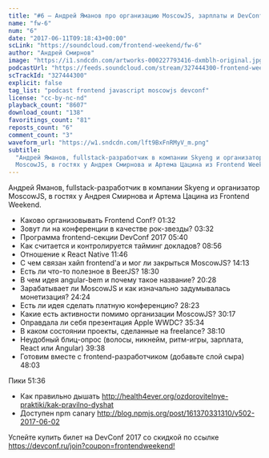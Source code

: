 ```yaml
---
title: "#6 – Андрей Яманов про организацию MoscowJS, зарплаты и DevConf"
name: "fw-6"
num: "6"
date: "2017-06-11T09:18:43+00:00"
scLink: "https://soundcloud.com/frontend-weekend/fw-6"
author: "Андрей Смирнов"
image: "https://i1.sndcdn.com/artworks-000227793416-dxmblh-original.jpg"
podcastUrl: "https://feeds.soundcloud.com/stream/327444300-frontend-weekend-fw-6.m4a"
scTrackId: "327444300"
explicit: false
tag_list: "podcast frontend javascript moscowjs devconf"
license: "cc-by-nc-nd"
playback_count: "8607"
download_count: "138"
favoritings_count: "81"
reposts_count: "6"
comment_count: "3"
waveform_url: "https://w1.sndcdn.com/lft9BxFnRMyV_m.png"
subtitle:
  "Андрей Яманов, fullstack-разработчик в компании Skyeng и организатор
  MoscowJS, в гостях у Андрея Смирнова и Артема Цацина из Frontend Weekend."
---
```


Андрей Яманов, fullstack-разработчик в компании Skyeng и организатор MoscowJS, в
гостях у Андрея Смирнова и Артема Цацина из Frontend Weekend.

- Каково организовывать Frontend Conf? <timecode sec="92">01:32</timecode>
- Зовут ли на конференции в качестве рок-звезды?
  <timecode sec="212">03:32</timecode>
- Программа frontend-секции DevConf 2017 <timecode sec="340">05:40</timecode>
- Как считается и контролируется тайминг докладов?
  <timecode sec="536">08:56</timecode>
- Отношение к React Native <timecode sec="706">11:46</timecode>
- С чем связан хайп frontend'а и мог ли закрыться MoscowJS?
  <timecode sec="853">14:13</timecode>
- Есть ли что-то полезное в BeerJS? <timecode sec="1110">18:30</timecode>
- В чем идея angular-bem и почему такое название?
  <timecode sec="1228">20:28</timecode>
- Зарабатывает ли MoscowJS и как изначально задумывалась монетизация?
  <timecode sec="1464">24:24</timecode>
- Есть ли идея сделать платную конференцию?
  <timecode sec="1703">28:23</timecode>
- Какие есть активности помимо организации MoscowJS?
  <timecode sec="1817">30:17</timecode>
- Оправдала ли себя презентация Apple WWDC?
  <timecode sec="2134">35:34</timecode>
- В каком состоянии проекты, сделанные на freelance?
  <timecode sec="2290">38:10</timecode>
- Неудобный блиц-опрос (волосы, никнейм, ритм-игры, зарплата, React или Angular)
  <timecode sec="2378">39:38</timecode>
- Готовим вместе с frontend-разработчиком (добавьте слой сыра)
  <timecode sec="2883">48:03</timecode>

Пики <timecode sec="3096">51:36</timecode>

- Как правильно дышать
  <http://health4ever.org/ozdorovitelnye-praktiki/kak-pravilno-dyshat>
- Доступен npm canary <http://blog.npmjs.org/post/161370331310/v502-2017-06-02>

Успейте купить билет на DevConf 2017 со скидкой по ссылке
<https://devconf.ru/join?coupon=frontendweekend!>
